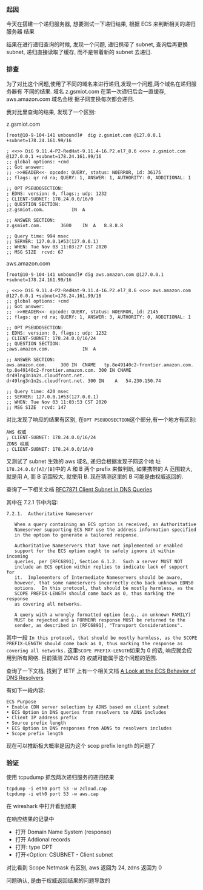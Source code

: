 ### 起因

今天在搭建一个递归服务器, 想要测试一下递归结果, 根据 ECS 来判断相关的递归服务器
结果

结果在进行递归查询的时候, 发现一个问题, 递归携带了 subnet, 查询后再更换 subnet,
递归直接读取了缓存, 而不是带着新的 subnet 去递归.

### 排查

为了对比这个问题,使用了不同的域名来进行递归,发现一个问题,两个域名在递归服务器有
不同的结果. 域名 z.gsmiot.com 在第一次递归后会一直缓存, aws.amazon.com 域名会根
据子网变换每次都会递归.

我对比里查询的结果, 发现了一个区别:

z.gsmiot.com

```text
[root@10-9-104-141 unbound]#  dig z.gsmiot.com @127.0.0.1 +subnet=178.24.161.99/16

; <<>> DiG 9.11.4-P2-RedHat-9.11.4-16.P2.el7_8.6 <<>> z.gsmiot.com @127.0.0.1 +subnet=178.24.161.99/16
;; global options: +cmd
;; Got answer:
;; ->>HEADER<<- opcode: QUERY, status: NOERROR, id: 36175
;; flags: qr rd ra; QUERY: 1, ANSWER: 1, AUTHORITY: 0, ADDITIONAL: 1

;; OPT PSEUDOSECTION:
; EDNS: version: 0, flags:; udp: 1232
; CLIENT-SUBNET: 178.24.0.0/16/0
;; QUESTION SECTION:
;z.gsmiot.com.			IN	A

;; ANSWER SECTION:
z.gsmiot.com.		3600	IN	A	8.8.8.8

;; Query time: 994 msec
;; SERVER: 127.0.0.1#53(127.0.0.1)
;; WHEN: Tue Nov 03 11:03:27 CST 2020
;; MSG SIZE  rcvd: 67
```

aws.amazon.com

```text
[root@10-9-104-141 unbound]# dig aws.amazon.com @127.0.0.1 +subnet=178.24.161.99/16

; <<>> DiG 9.11.4-P2-RedHat-9.11.4-16.P2.el7_8.6 <<>> aws.amazon.com @127.0.0.1 +subnet=178.24.161.99/16
;; global options: +cmd
;; Got answer:
;; ->>HEADER<<- opcode: QUERY, status: NOERROR, id: 2145
;; flags: qr rd ra; QUERY: 1, ANSWER: 3, AUTHORITY: 0, ADDITIONAL: 1

;; OPT PSEUDOSECTION:
; EDNS: version: 0, flags:; udp: 1232
; CLIENT-SUBNET: 178.24.0.0/16/24
;; QUESTION SECTION:
;aws.amazon.com.			IN	A

;; ANSWER SECTION:
aws.amazon.com.		300	IN	CNAME	tp.8e49140c2-frontier.amazon.com.
tp.8e49140c2-frontier.amazon.com. 300 IN CNAME	dr49lng3n1n2s.cloudfront.net.
dr49lng3n1n2s.cloudfront.net. 300 IN	A	54.230.150.74

;; Query time: 420 msec
;; SERVER: 127.0.0.1#53(127.0.0.1)
;; WHEN: Tue Nov 03 11:03:53 CST 2020
;; MSG SIZE  rcvd: 147
```

对比发现了响应的结果有区别, 在`OPT PSEUDOSECTION`这个部分,有一个地方有区别:

```text
AWS 权威
; CLIENT-SUBNET: 178.24.0.0/16/24
ZDNS 权威
; CLIENT-SUBNET: 178.24.0.0/16/0
```

又测试了 subnet 生效的 aws 域名, 递归会根据发现子网这个地
址`178.24.0.0/[A]/[B]`中的 A 和 B 两个 prefix 来做判断, 如果携带的 A 范围较大,
就是用 A, 而 B 范围较大, 就使用 B. 现在猜测这里的 B 可能是由权威返回的.

查询了一下相关文档
[RFC7871 Client Subnet in DNS Queries](https://tools.ietf.org/html/rfc7871#section-7.2.1)

其中在 7.2.1 节中内容:

```text
7.2.1.  Authoritative Nameserver

   When a query containing an ECS option is received, an Authoritative
   Nameserver supporting ECS MAY use the address information specified
   in the option to generate a tailored response.

   Authoritative Nameservers that have not implemented or enabled
   support for the ECS option ought to safely ignore it within incoming
   queries, per [RFC6891], Section 6.1.2.  Such a server MUST NOT
   include an ECS option within replies to indicate lack of support for
   it.  Implementers of Intermediate Nameservers should be aware,
   however, that some nameservers incorrectly echo back unknown EDNS0
   options.  In this protocol, that should be mostly harmless, as the
   SCOPE PREFIX-LENGTH should come back as 0, thus marking the response
   as covering all networks.

   A query with a wrongly formatted option (e.g., an unknown FAMILY)
   MUST be rejected and a FORMERR response MUST be returned to the
   sender, as described in [RFC6891], "Transport Considerations".
```

其中一段
`In this protocol, that should be mostly harmless, as the SCOPE PREFIX-LENGTH should come back as 0, thus marking the response as covering all networks.`
这里`SCOPE PREFIX-LENGTH`如果为 0 的话, 响应就会应用到所有网络. 目前猜测 ZDNS 的
权威可能属于这个问题的范围.

查询了一下文档, 找到了 IETF 上有一个相关文档
[A Look at the ECS Behavior of DNS Resolvers](https://www.ietf.org/proceedings/106/slides/slides-106-maprg-a-look-at-the-ecs-behavior-of-dns-resolvers-kyle-schomp-01)

有如下一段内容:

```text
ECS Purpose
• Enable CDN server selection by ADNS based on client subnet
• ECS Option in DNS queries from resolvers to ADNS includes
• Client IP address prefix
• Source prefix length
• ECS Option in DNS responses from ADNS to resolvers includes
• Scope prefix length
```

现在可以推断极大概率是因为这个 scop prefix length 的问题了

### 验证

使用 tcpudump 抓包两次递归服务的递归结果

```shell
tcpdump -i eth0 port 53 -w zcloud.cap
tcpdump -i eth0 port 53 -w aws.cap
```

在 wireshark 中打开看到结果

在响应结果的记录中

- 打开 Domain Name System (response)
- 打开 Addional records
- 打开<Root>: type OPT
- 打开<Option: CSUBNET - Client subnet

对比看到 Scope Netmask 有区别, aws 返回为 24, zdns 返回为 0

问题确认, 是由于权威返回结果的问题导致的
